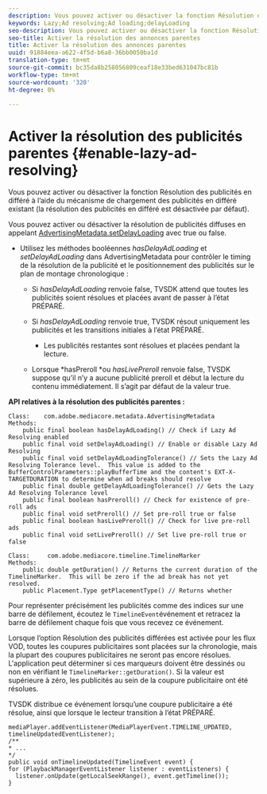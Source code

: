 ```yaml
---
description: Vous pouvez activer ou désactiver la fonction Résolution des publicités en différé à l’aide du mécanisme de chargement des publicités en différé existant (la résolution des publicités en différé est désactivée par défaut).
keywords: Lazy;Ad resolving;Ad loading;delayLoading
seo-description: Vous pouvez activer ou désactiver la fonction Résolution des publicités en différé à l’aide du mécanisme de chargement des publicités en différé existant (la résolution des publicités en différé est désactivée par défaut).
seo-title: Activer la résolution des annonces parentes
title: Activer la résolution des annonces parentes
uuid: 91884eea-a622-4f5d-b6a8-36bb0050ba1d
translation-type: tm+mt
source-git-commit: bc35da8b258056809ceaf18e33bed631047bc81b
workflow-type: tm+mt
source-wordcount: '320'
ht-degree: 0%

---
```



# Activer la résolution des publicités parentes {#enable-lazy-ad-resolving}

Vous pouvez activer ou désactiver la fonction Résolution des publicités en différé à l’aide du mécanisme de chargement des publicités en différé existant (la résolution des publicités en différé est désactivée par défaut).

Vous pouvez activer ou désactiver la résolution de publicités diffuses en appelant [AdvertisingMetadata.setDelayLoading](https://help.adobe.com/en_US/primetime/api/psdk/javadoc_2.4/com/adobe/mediacore/metadata/AdvertisingMetadata.html#setDelayAdLoading-boolean-) avec true ou false.

* Utilisez les méthodes booléennes *hasDelayAdLoading* et *setDelayAdLoading* dans AdvertisingMetadata pour contrôler le timing de la résolution de la publicité et le positionnement des publicités sur le plan de montage chronologique :

   * Si *hasDelayAdLoading* renvoie false, TVSDK attend que toutes les publicités soient résolues et placées avant de passer à l’état PRÉPARÉ.
   * Si *hasDelayAdLoading* renvoie true, TVSDK résout uniquement les publicités et les transitions initiales à l’état PRÉPARÉ.

      * Les publicités restantes sont résolues et placées pendant la lecture.
   * Lorsque *hasPreroll *ou *hasLivePreroll* renvoie false, TVSDK suppose qu’il n’y a aucune publicité preroll et début la lecture du contenu immédiatement. Il s’agit par défaut de la valeur true.


**API relatives à la résolution des publicités parentes :**

```
Class:    com.adobe.mediacore.metadata.AdvertisingMetadata 
Methods: 
    public final boolean hasDelayAdLoading() // Check if Lazy Ad Resolving enabled 
    public final void setDelayAdLoading() // Enable or disable Lazy Ad Resolving 
    public final void setDelayAdLoadingTolerance() // Sets the Lazy Ad Resolving Tolerance level.  This value is added to the BufferControlParameters::playBufferTime and the content's EXT-X-TARGETDURATION to determine when ad breaks should resolve 
    public final double getDelayAdLoadingTolerance() // Gets the Lazy Ad Resolving Tolerance level 
    public final boolean hasPreroll() // Check for existence of pre-roll ads 
    public final void setPreroll() // Set pre-roll true or false 
    public final boolean hasLivePreroll() // Check for live pre-roll ads 
    public final void setLivePreroll() // Set live pre-roll true or false

Class:     com.adobe.mediacore.timeline.TimelineMarker 
Methods: 
    public double getDuration() // Returns the current duration of the TimelineMarker.  This will be zero if the ad break has not yet resolved. 
    public Placement.Type getPlacementType() // Returns whether
```

Pour représenter précisément les publicités comme des indices sur une barre de défilement, écoutez le `TimelineEvent`événement et retracez la barre de défilement chaque fois que vous recevez ce événement.

Lorsque l’option Résolution des publicités différées est activée pour les flux VOD, toutes les coupures publicitaires sont placées sur la chronologie, mais la plupart des coupures publicitaires ne seront pas encore résolues. L&#39;application peut déterminer si ces marqueurs doivent être dessinés ou non en vérifiant le `TimelineMarker::getDuration()`. Si la valeur est supérieure à zéro, les publicités au sein de la coupure publicitaire ont été résolues.

TVSDK distribue ce événement lorsqu’une coupure publicitaire a été résolue, ainsi que lorsque le lecteur transition à l’état PRÉPARÉ.

```
mediaPlayer.addEventListener(MediaPlayerEvent.TIMELINE_UPDATED, timelineUpdatedEventListener); 
/** 
* ... 
*/ 
public void onTimelineUpdated(TimelineEvent event) { 
for (PlaybackManagerEventListener listener : eventListeners) { 
  listener.onUpdate(getLocalSeekRange(), event.getTimeline()); 
}
```
